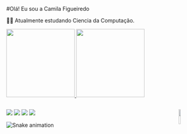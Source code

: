 #Olá! Eu sou a Camila Figueiredo

🧑‍🎓 Atualmente estudando Ciencia da Computação.

 <div>
  <a href="https://github.com/CamilaFSilva10">
  <img height="180em" src="https://github-readme-stats.vercel.app/api?username=CamilaFSilva&show_icons=true&theme=dracula&include_all_commits=true&count_private=true&title_color=B40431"/>
  <img height="180em" src="https://github-readme-stats.vercel.app/api/top-langs/?username=CamilaFSilva&layout=compact&langs_count=7&theme=dracula&title_color=B40431"/>
</div>

##
  
<div> 
  <a href="https://www.instagram.com/fig_camila1/" target="_blank"><img src="https://img.shields.io/badge/-Instagram-%23E4405F?style=for-the-badge&logo=instagram&logoColor=white" target="_blank"></a>
 <a href="https://discord.gg/G9GPg5SA75" target="_blank"><img src="https://img.shields.io/badge/Discord-7289DA?style=for-the-badge&logo=discord&logoColor=white" target="_blank"></a> 
  <a href = "mailto:camilafigueiredosilva10@gmail.com"><img src="https://img.shields.io/badge/-Gmail-%23333?style=for-the-badge&logo=gmail&logoColor=white" target="_blank"></a>
  <a href="https://www.linkedin.com/in/camila-figueiredo-8874201a5/" target="_blank"><img src="https://img.shields.io/badge/-LinkedIn-%230077B5?style=for-the-badge&logo=linkedin&logoColor=white" target="_blank"></a> 
  <img align="right" src="http://g.recordit.co/ippO49R3QA.gif" width="10%">
  
  ![Snake animation](https://github.com/CamilaFSilva10/CamilaFSilva10/blob/output/github-contribution-grid-snake.svg)
 
</div>
